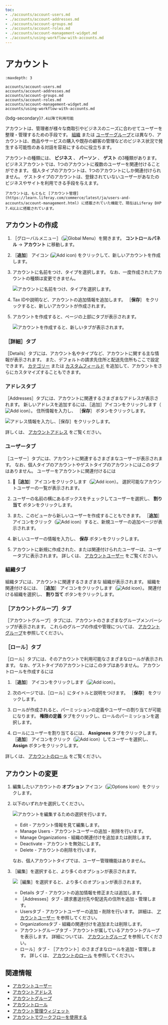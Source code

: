 ```yaml
---
toc:
- ./accounts/account-users.md
- ./accounts/account-addresses.md
- ./accounts/account-groups.md
- ./accounts/account-roles.md
- ./accounts/account-management-widget.md
- ./accounts/using-workflow-with-accounts.md
---
```

# アカウント

```{toctree}
:maxdepth: 3

accounts/account-users.md
accounts/account-addresses.md
accounts/account-groups.md
accounts/account-roles.md
accounts/account-management-widget.md
accounts/using-workflow-with-accounts.md
```

{bdg-secondary}`7.4以降で利用可能`

アカウントは、管理者が様々な商取引やビジネスのニーズに合わせてユーザーを整理・管理するための手段です。 [組織](./organizations.md) または [ユーザーグループ](./user-groups.md)とは異なり、アカウントは、商品やサービスの購入や既存の顧客の管理などのビジネス状況で発生する可能性のある対話を容易にするのに役立ちます。

アカウントの種類には、 **ビジネス** 、 **パーソン** 、 **ゲスト** の3種類があります。 ビジネスアカウントでは、1つのアカウントに複数のユーザーを関連付けることができます。 個人タイプのアカウントは、1つのアカウントにしか関連付けられません。 ゲストタイプのアカウントは、登録されていないユーザーがあなたのビジネスやサイトを利用できる手段を与えます。

```{note}
アカウントは、もともと [アカウント管理](https://learn.liferay.com/commerce/latest/ja/users-and-accounts/account-management.html) に搭載されていた機能で、現在はLiferay DXP 7.4以上に搭載されています。
```

## アカウントの作成

1. ［グローバルメニュー］（![Global Menu](../images/icon-applications-menu.png)）を開きます。 **コントロールパネル** &rarr; **アカウント** に移動します。

1. ［**追加**］ アイコン (![Add icon](../images/icon-add.png)) をクリックして、新しいアカウントを作成します。

1. アカウントに名前をつけ、タイプを選択します。 なお、一度作成されたアカウントの種類は変更できません。

   ![アカウントに名前をつけ、タイプを選択します。](./accounts/images/01.png)

1. Tax IDや説明など、アカウントの追加情報を追加します。 ［**保存**］ をクリックすると、新しいアカウントが作成されます。

1. アカウントを作成すると、ページの上部にタブが表示されます。

   ![アカウントを作成すると、新しいタブが表示されます。](./accounts/images/02.png)

### ［詳細］タブ

［Details］タブには、アカウント名やタイプなど、アカウントに関する主な情報が表示されます。 また、デフォルトの請求先住所と配送先住所もここで設定できます。 [カテゴリー](../content-authoring-and-management/tags-and-categories/defining-categories-and-vocabularies-for-content.md) または [カスタムフィールド](../system-administration/configuring-liferay/adding-custom-fields.md) を追加して、アカウントをさらにカスタマイズすることもできます。

### アドレスタブ

［Addresses］タブには、アカウントに関連するさまざまなアドレスが表示されます。 新しいアドレスを追加するには、［追加］アイコンをクリックします（![Add icon](../images/icon-add.png)）。 住所情報を入力し、 ［**保存**］ ボタンをクリックします。

![アドレス情報を入力し、［保存］をクリックします。](./accounts/images/03.png)

詳しくは、 [アカウントアドレス](./accounts/account-addresses.md) をご覧ください。

### ユーザータブ

［ユーザー］タブには、アカウントに関連するさまざまなユーザーが表示されます。 なお、個人タイプのアカウントやゲストタイプのアカウントにはこのタブはありません。 ユーザーをアカウントに関連付けるには

1. **［追加**］ アイコンをクリックします（![Add icon](../images/icon-add.png)）。 選択可能なアカウントユーザーの一覧が表示されます。

1. ユーザーの名前の横にあるボックスをチェックしてユーザーを選択し、 **割り当て** ボタンをクリックします。

1. また、このビューから新しいユーザーを作成することもできます。 ［**追加**］ アイコンをクリック（![Add icon](../images/icon-add.png)）すると、新規ユーザーの追加ページが表示されます。

1. 新しいユーザーの情報を入力し、 **保存** ボタンをクリックします。

1. アカウントに新規に作成された、または関連付けられたユーザーは、ユーザータブに表示されます。 詳しくは、 [アカウントユーザー](./accounts/account-users.md) をご覧ください。

### 組織タブ

組織タブには、アカウントに関連するさまざまな 組織が表示されます。 組織を関連付けるには、 ［**追加**］ アイコンをクリックします（![Add icon](../images/icon-add.png)）。 関連付ける組織を選択し、 **割り当て** ボタンをクリックします。

### ［アカウントグループ］タブ

［アカウントグループ］タブには、アカウントのさまざまなグループメンバーシップが表示されます。 これらのグループの作成や管理については、 [アカウントグループ](./accounts/account-groups.md)を参照してください。

### ［ロール］タブ

［ロール］タブには、そのアカウントで利用可能なさまざまなロールが表示されます。 なお、ゲストタイプのアカウントにはこのタブはありません。 アカウントロールを作成するには

1. ［**追加**］ アイコンをクリックします（![Add icon](../images/icon-add.png)）。

1. 次のページでは、［ロール］にタイトルと説明をつけます。 ［**保存**］ をクリックします。

1. ロールが作成されると、パーミッションの定義やユーザーの割り当てが可能になります。 **権限の定義** タブをクリックし、ロールのパーミッションを選択します。

1. ロールにユーザーを割り当てるには、 **Assignees** タブをクリックします。 ［**追加**］ アイコンをクリック（![Add icon](../images/icon-add.png)）してユーザーを選択し、 **Assign** ボタンをクリックします。

詳しくは、 [アカウントのロール](./accounts/account-roles.md) をご覧ください。

## アカウントの変更

1. 編集したいアカウントの **オプション** アイコン（![Options icon](../images/icon-actions.png)）をクリックします。

1. 以下のいずれかを選択してください。

   ![アカウントを編集するための選択を行います。](./accounts/images/04.png)

   * Edit - アカウント情報を見て編集します。
   * Manage Users - アカウントユーザーの追加・削除を行います。
   * Manage Organizations - 組織の関連付けを追加または削除します。
   * Deactivate - アカウントを無効にします。
   * Delete - アカウントの削除を行います。

   なお、個人アカウントタイプでは、ユーザー管理機能はありません。

1. ［編集］を選択すると、より多くのオプションが表示されます。

   ![［編集］を選択すると、より多くのオプションが表示されます。](./accounts/images/02.png)

   * Details タブ - アカウントの追加情報を修正または追加します。
   * ［Addresses］タブ - 請求書送付先や配送先の住所を追加・管理します。
   * Usersタブ - アカウントユーザーの追加・削除を行います。 詳細は、 [アカウントユーザー](./accounts/account-users.md) を参照してください。
   * Organizationsタブ - 組織の関連付けを追加または削除します。
   * アカウントグループタブ - アカウントが属しているアカウントグループを表示します。 詳細については、 [アカウントグループ](./accounts/account-groups.md) を参照してください。
   * ロール］タブ - ［アカウント］のさまざまなロールを追加・管理します。 詳しくは、 [アカウントのロール](./accounts/account-roles.md) を参照してください。

## 関連情報

* [アカウントユーザー](./accounts/account-users.md)
* [アカウントアドレス](./accounts/account-addresses.md)
* [アカウントグループ](./accounts/account-groups.md)
* [アカウントロール](./accounts/account-roles.md)
* [アカウント管理ウィジェット](./accounts/account-management-widget.md)
* [アカウントでワークフローを使用する](accounts/using-workflow-with-accounts.md)
